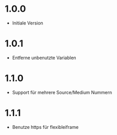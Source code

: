 # 1.0.0
- Initiale Version
# 1.0.1
- Entferne unbenutzte Variablen
# 1.1.0
- Support für mehrere Source/Medium Nummern
# 1.1.1
- Benutze https für flexibleiframe